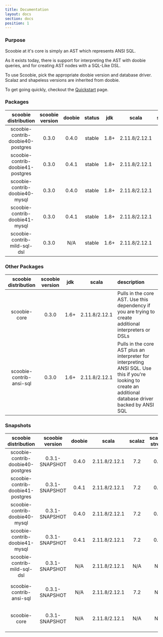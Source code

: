 ```yaml
---
title: Documentation
layout: docs
section: docs
position: 1
---
```


### Purpose

Scoobie at it's core is simply an AST which represents ANSI SQL.

As it exists today, there is support for interpreting the AST with doobie queries, and for creating AST nodes with a SQL-Like DSL.

To use Scoobie, pick the appropriate doobie version and database driver. Scalaz and shapeless versions are inherited from doobie.

To get going quickly, checkout the [Quickstart](./quickstart.html) page.

### Packages

| scoobie distribution              | scoobie version | doobie | status | jdk  | scala          | scalaz | scalaz-stream  | shapeless |
|:---------------------------------:|:---------------:|:------:|:------:|:----:|:--------------:|:------:|:--------------:|:---------:|
| scoobie-contrib-doobie40-postgres | 0.3.0           |  0.4.0 | stable | 1.8+ | 2.11.8/2.12.1  |   7.2  |      0.8a      |    2.3    |
| scoobie-contrib-doobie41-postgres | 0.3.0           |  0.4.1 | stable | 1.8+ | 2.11.8/2.12.1  |   7.2  |      0.8a      |    2.3    |
| scoobie-contrib-doobie40-mysql    | 0.3.0           |  0.4.0 | stable | 1.8+ | 2.11.8/2.12.1  |   7.2  |      0.8a      |    2.3    |
| scoobie-contrib-doobie41-mysql    | 0.3.0           |  0.4.1 | stable | 1.8+ | 2.11.8/2.12.1  |   7.2  |      0.8a      |    2.3    |
| scoobie-contrib-mild-sql-dsl      | 0.3.0           |  N/A   | stable | 1.6+ | 2.11.8/2.12.1  |   N/A  |      N/A       |    N/A    |

### Other Packages

| scoobie distribution              | scoobie version | jdk   | scala          | description                                                                                                                                                    |
|:---------------------------------:|:---------------:|:-----:|:--------------:|:---------------------------------------------------------------------------------------------------------------------------------------------------------------|
| scoobie-core                      | 0.3.0           |  1.6+ | 2.11.8/2.12.1  | Pulls in the core AST. Use this dependency if you are trying to create additional interpreters or DSLs                                                         |
| scoobie-contrib-ansi-sql          | 0.3.0           |  1.6+ | 2.11.8/2.12.1  | Pulls in the core AST plus an interpreter for interpreting ANSI SQL. Use this if you're looking to create an additional database driver backed by ANSI SQL     |



### Snapshots

| scoobie distribution              | scoobie version | doobie | scala          | scalaz | scalaz-stream  | shapeless | issues-resolved               |
|:---------------------------------:|:---------------:|:------:|:--------------:|:------:|:--------------:|:---------:|:------------------------------|
| scoobie-contrib-doobie40-postgres | 0.3.1-SNAPSHOT  |  0.4.0 | 2.11.8/2.12.1  |   7.2  |      0.8a      |    2.3    |  [#49], [#51], [#52], [#55]   |
| scoobie-contrib-doobie41-postgres | 0.3.1-SNAPSHOT  |  0.4.1 | 2.11.8/2.12.1  |   7.2  |      0.8a      |    2.3    |  [#49], [#51], [#52], [#55]   |
| scoobie-contrib-doobie40-mysql    | 0.3.1-SNAPSHOT  |  0.4.0 | 2.11.8/2.12.1  |   7.2  |      0.8a      |    2.3    |  [#49], [#51], [#52], [#55]   |
| scoobie-contrib-doobie41-mysql    | 0.3.1-SNAPSHOT  |  0.4.1 | 2.11.8/2.12.1  |   7.2  |      0.8a      |    2.3    |  [#49], [#51], [#52], [#55]   |
| scoobie-contrib-mild-sql-dsl      | 0.3.1-SNAPSHOT  |  N/A   | 2.11.8/2.12.1  |   N/A  |      N/A       |    N/A    |  [#49], [#51], [#52], [#55]   |
| scoobie-contrib-ansi-sql          | 0.3.1-SNAPSHOT  |  N/A   | 2.11.8/2.12.1  |   7.2  |      N/A       |    N/A    |  [#49], [#51], [#52], [#55]   |
| scoobie-core                      | 0.3.1-SNAPSHOT  |  N/A   | 2.11.8/2.12.1  |   N/A  |      N/A       |    N/A    |  [#49], [#51], [#52], [#55]   |

[#49]: https://github.com/Jacoby6000/scoobie/issues/49
[#51]: https://github.com/Jacoby6000/scoobie/issues/51
[#52]: https://github.com/Jacoby6000/scoobie/pull/52
[#55]: https://github.com/Jacoby6000/scoobie/issues/55

